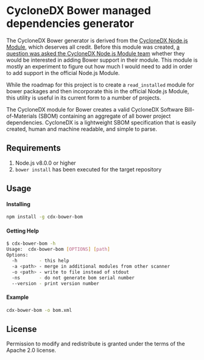 CycloneDX Bower managed dependencies generator
=========

The CycloneDX Bower generator is derived from the
[CycloneDX Node.js Module](https://github.com/CycloneDX/cyclonedx-node-module),
which deserves all credit. Before this module was created,
[a question was asked the CycloneDX Node.js Module team](https://github.com/CycloneDX/cyclonedx-node-module/issues/35)
whether they would be interested in adding Bower support in their module. This
module is mostly an experiment to figure out how much I would need to add in
order to add support in the official Node.js Module.

While the roadmap for this project is to create a `read_installed` module for
bower packages and then incorporate this in the official Node.js Module, this
utility is useful in its current form to a number of projects.

The CycloneDX module for Bower creates a valid CycloneDX Software
Bill-of-Materials (SBOM) containing an aggregate of all bower project
dependencies. CycloneDX is a lightweight SBOM specification that is easily
created, human and machine readable, and simple to parse.

Requirements
-------------------
1) Node.js v8.0.0 or higher
2) `bower install` has been executed for the target repository

Usage
-------------------

#### Installing

```bash
npm install -g cdx-bower-bom
```

#### Getting Help
```bash
$ cdx-bower-bom -h
Usage:  cdx-bower-bom [OPTIONS] [path]
Options:
  -h        - this help
  -a <path> - merge in additional modules from other scanner
  -o <path> - write to file instead of stdout
  -ns       - do not generate bom serial number
  --version - print version number
```

#### Example
```bash
cdx-bower-bom -o bom.xml
```

License
-------------------

Permission to modify and redistribute is granted under the terms of the Apache 2.0 license.
